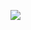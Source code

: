 [![](https://github.com/docker-images-mamono210/pong-command/workflows/build/badge.svg)](https://github.com/docker-images-mamono210/pong-command/actions?query=workflow%3Abuild)
